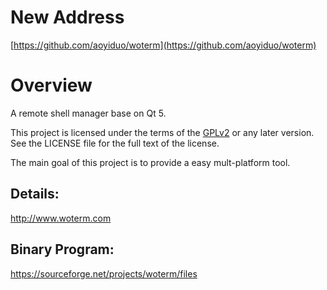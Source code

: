 # New Address
[https://github.com/aoyiduo/woterm](https://github.com/aoyiduo/woterm)

# Overview
A remote shell manager base on Qt 5.

This project is licensed under the terms of the [GPLv2](https://www.gnu.org/licenses/gpl-2.0.en.html) or any later version. See the LICENSE file for the full text of the license.

The main goal of this project is to provide a easy mult-platform tool.

## Details: 
<a href="http://www.woterm.com">http://www.woterm.com</a>

## Binary Program:
<a href="https://sourceforge.net/projects/woterm/files">https://sourceforge.net/projects/woterm/files</a>

